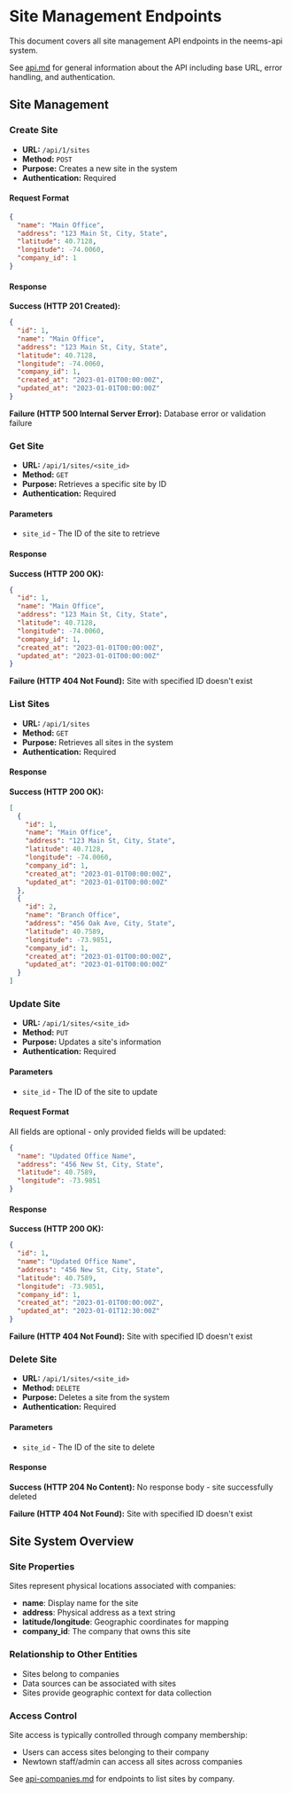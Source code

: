 # Site Management Endpoints

This document covers all site management API endpoints in the neems-api system.

See [api.md](api.md) for general information about the API including base URL, error handling, and authentication.

## Site Management

### Create Site

- **URL:** `/api/1/sites`
- **Method:** `POST`
- **Purpose:** Creates a new site in the system
- **Authentication:** Required

#### Request Format

```json
{
  "name": "Main Office",
  "address": "123 Main St, City, State",
  "latitude": 40.7128,
  "longitude": -74.0060,
  "company_id": 1
}
```

#### Response

**Success (HTTP 201 Created):**
```json
{
  "id": 1,
  "name": "Main Office",
  "address": "123 Main St, City, State",
  "latitude": 40.7128,
  "longitude": -74.0060,
  "company_id": 1,
  "created_at": "2023-01-01T00:00:00Z",
  "updated_at": "2023-01-01T00:00:00Z"
}
```

**Failure (HTTP 500 Internal Server Error):**
Database error or validation failure

### Get Site

- **URL:** `/api/1/sites/<site_id>`
- **Method:** `GET`
- **Purpose:** Retrieves a specific site by ID
- **Authentication:** Required

#### Parameters

- `site_id` - The ID of the site to retrieve

#### Response

**Success (HTTP 200 OK):**
```json
{
  "id": 1,
  "name": "Main Office",
  "address": "123 Main St, City, State",
  "latitude": 40.7128,
  "longitude": -74.0060,
  "company_id": 1,
  "created_at": "2023-01-01T00:00:00Z",
  "updated_at": "2023-01-01T00:00:00Z"
}
```

**Failure (HTTP 404 Not Found):**
Site with specified ID doesn't exist

### List Sites

- **URL:** `/api/1/sites`
- **Method:** `GET`
- **Purpose:** Retrieves all sites in the system
- **Authentication:** Required

#### Response

**Success (HTTP 200 OK):**
```json
[
  {
    "id": 1,
    "name": "Main Office",
    "address": "123 Main St, City, State",
    "latitude": 40.7128,
    "longitude": -74.0060,
    "company_id": 1,
    "created_at": "2023-01-01T00:00:00Z",
    "updated_at": "2023-01-01T00:00:00Z"
  },
  {
    "id": 2,
    "name": "Branch Office",
    "address": "456 Oak Ave, City, State",
    "latitude": 40.7589,
    "longitude": -73.9851,
    "company_id": 1,
    "created_at": "2023-01-01T00:00:00Z",
    "updated_at": "2023-01-01T00:00:00Z"
  }
]
```

### Update Site

- **URL:** `/api/1/sites/<site_id>`
- **Method:** `PUT`
- **Purpose:** Updates a site's information
- **Authentication:** Required

#### Parameters

- `site_id` - The ID of the site to update

#### Request Format

All fields are optional - only provided fields will be updated:

```json
{
  "name": "Updated Office Name",
  "address": "456 New St, City, State",
  "latitude": 40.7589,
  "longitude": -73.9851
}
```

#### Response

**Success (HTTP 200 OK):**
```json
{
  "id": 1,
  "name": "Updated Office Name",
  "address": "456 New St, City, State",
  "latitude": 40.7589,
  "longitude": -73.9851,
  "company_id": 1,
  "created_at": "2023-01-01T00:00:00Z",
  "updated_at": "2023-01-01T12:30:00Z"
}
```

**Failure (HTTP 404 Not Found):**
Site with specified ID doesn't exist

### Delete Site

- **URL:** `/api/1/sites/<site_id>`
- **Method:** `DELETE`
- **Purpose:** Deletes a site from the system
- **Authentication:** Required

#### Parameters

- `site_id` - The ID of the site to delete

#### Response

**Success (HTTP 204 No Content):**
No response body - site successfully deleted

**Failure (HTTP 404 Not Found):**
Site with specified ID doesn't exist

## Site System Overview

### Site Properties

Sites represent physical locations associated with companies:

- **name**: Display name for the site
- **address**: Physical address as a text string
- **latitude/longitude**: Geographic coordinates for mapping
- **company_id**: The company that owns this site

### Relationship to Other Entities

- Sites belong to companies
- Data sources can be associated with sites
- Sites provide geographic context for data collection

### Access Control

Site access is typically controlled through company membership:
- Users can access sites belonging to their company
- Newtown staff/admin can access all sites across companies

See [api-companies.md](api-companies.md) for endpoints to list sites by company.